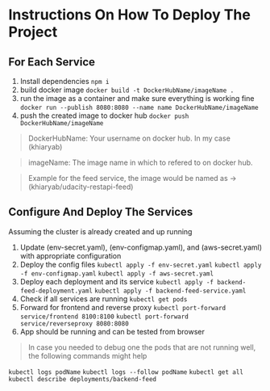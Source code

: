 # Instructions On How To Deploy The Project

## For Each Service
1. Install dependencies `npm i`
2. build docker image `docker build -t DockerHubName/imageName .`
3. run the image as a container and make sure everything is working fine `docker run --publish 8080:8080 --name name DockerHubName/imageName`
4. push the created image to docker hub `docker push DockerHubName/imageName`

> DockerHubName: Your username on docker hub. In my case (khiaryab)

> imageName: The image name in which to refered to on docker hub.

> Example for the feed service, the image would be named as -> (khiaryab/udacity-restapi-feed)

## Configure And Deploy The Services
Assuming the cluster is already created and up running
1. Update (env-secret.yaml), (env-configmap.yaml), and (aws-secret.yaml) with appropriate configuration
2. Deploy the config files
`kubectl apply -f env-secret.yaml`
`kubectl apply -f env-configmap.yaml`
`kubectl apply -f aws-secret.yaml`
3. Deploy each deployment and its service
`kubectl apply -f backend-feed-deployment.yaml`
`kubectl apply -f backend-feed-service.yaml`
4. Check if all services are running `kubectl get pods`
5. Forward for frontend and reverse proxy
`kubectl port-forward service/frontend 8100:8100`
`kubectl port-forward service/reverseproxy 8080:8080`
6. App should be running and can be tested from browser

> In case you needed to debug one the pods that are not running well, the following commands might help

`kubectl logs podName`
`kubectl logs --follow podName`
`kubectl get all`
`kubectl describe deployments/backend-feed`